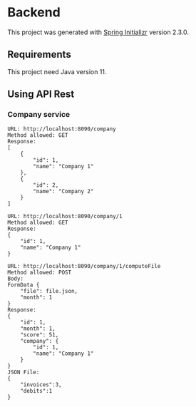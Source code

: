 # Backend

This project was generated with [Spring Initializr](https://start.spring.io/) version 2.3.0.

## Requirements

This project need Java version 11.

## Using API Rest

### Company service

    URL: http://localhost:8090/company
    Method allowed: GET
    Response:
    [
        {
            "id": 1,
            "name": "Company 1"
        },
        {
            "id": 2,
            "name": "Company 2"
        }
    ]

    URL: http://localhost:8090/company/1
    Method allowed: GET
    Response:
    {
        "id": 1,
        "name": "Company 1"
    }

    URL: http://localhost:8090/company/1/computeFile
    Method allowed: POST
    Body:
    FormData {
        "file": file.json,
        "month": 1
    }
    Response:
    {
        "id": 1,
        "month": 1,
        "score": 51,
        "company": {
            "id": 1,
            "name": "Company 1"
        }
    }
    JSON File: 
    {
        "invoices":3,
        "debits":1
    }


